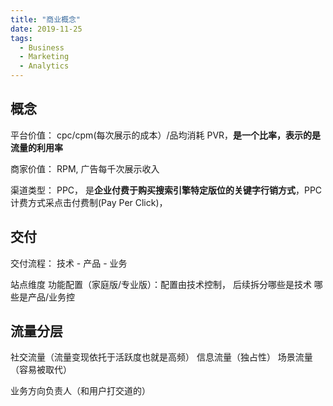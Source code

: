 ```yaml
---
title: "商业概念"
date: 2019-11-25
tags:
  - Business
  - Marketing
  - Analytics
---
```


## 概念
平台价值： 
cpc/cpm(每次展示的成本）/品均消耗
PVR，**是一个比率，表示的是流量的利用率**

商家价值： 
RPM,  广告每千次展示收入

渠道类型：
PPC， 是**企业付费于购买搜索引擎特定版位的关键字行销方式**，PPC计费方式采点击付费制(Pay Per Click)，

## 交付
交付流程： 技术 - 产品 - 业务

站点维度
功能配置（家庭版/专业版）：配置由技术控制， 后续拆分哪些是技术 哪些是产品/业务控

## 流量分层
社交流量（流量变现依托于活跃度也就是高频）
信息流量（独占性）
场景流量（容易被取代）

业务方向负责人（和用户打交道的）